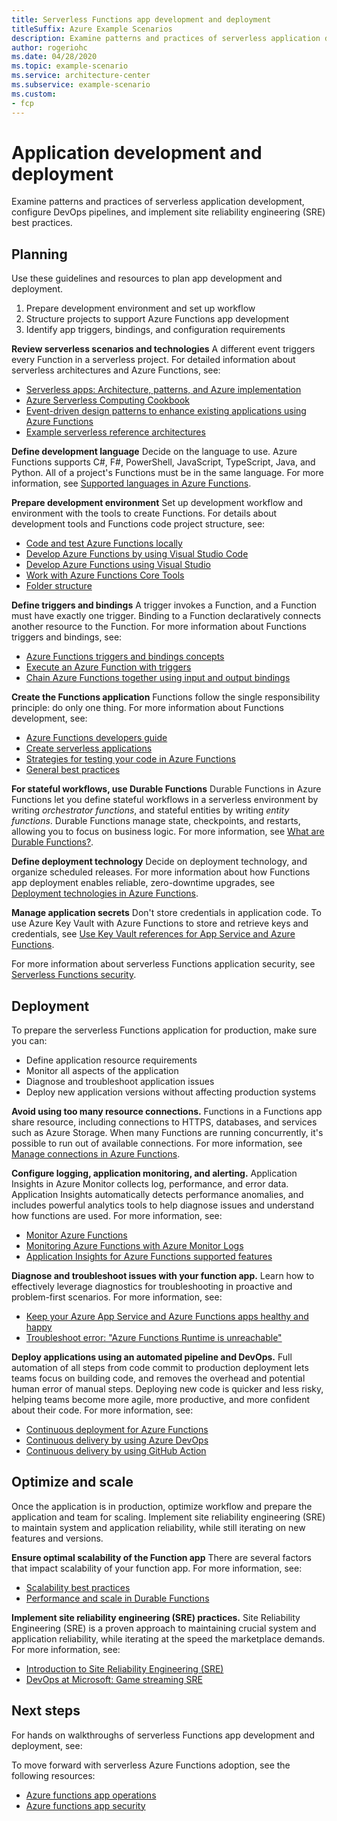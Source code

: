 ```yaml
---
title: Serverless Functions app development and deployment
titleSuffix: Azure Example Scenarios
description: Examine patterns and practices of serverless application development, configure DevOps pipelines, and implement site reliability engineering (SRE) best practices.
author: rogeriohc
ms.date: 04/28/2020
ms.topic: example-scenario
ms.service: architecture-center
ms.subservice: example-scenario
ms.custom:
- fcp
---
```

# Application development and deployment

Examine patterns and practices of serverless application development, configure DevOps pipelines, and implement site reliability engineering (SRE) best practices.

## Planning
Use these guidelines and resources to plan app development and deployment.

1. Prepare development environment and set up workflow
2. Structure projects to support Azure Functions app development
3. Identify app triggers, bindings, and configuration requirements

**Review serverless scenarios and technologies**
A different event triggers every Function in a serverless project. For detailed information about serverless architectures and Azure Functions, see:
- [Serverless apps: Architecture, patterns, and Azure implementation](https://aka.ms/serverless-ebook)
- [Azure Serverless Computing Cookbook](https://azure.microsoft.com/resources/azure-serverless-computing-cookbook)
- [Event-driven design patterns to enhance existing applications using Azure Functions](https://mybuild.techcommunity.microsoft.com/sessions/77062)
- [Example serverless reference architectures](./reference-architectures.md)

**Define development language**
Decide on the language to use. Azure Functions supports C#, F#, PowerShell, JavaScript, TypeScript, Java, and Python. All of a project's Functions must be in the same language. For more information, see [Supported languages in Azure Functions](https://docs.microsoft.com/azure/azure-functions/supported-languages).

**Prepare development environment**
Set up development workflow and environment with the tools to create Functions. For details about development tools and Functions code project structure, see:
- [Code and test Azure Functions locally](https://docs.microsoft.com/azure/azure-functions/functions-develop-local)
- [Develop Azure Functions by using Visual Studio Code](https://docs.microsoft.com/azure/azure-functions/functions-develop-vs-code)
- [Develop Azure Functions using Visual Studio](https://docs.microsoft.com/azure/azure-functions/functions-develop-vs)
- [Work with Azure Functions Core Tools](https://docs.microsoft.com/azure/azure-functions/functions-run-local)
- [Folder structure](https://docs.microsoft.com/azure/azure-functions/functions-reference#folder-structure)

**Define triggers and bindings**
A trigger invokes a Function, and a Function must have exactly one trigger. Binding to a Function declaratively connects another resource to the Function. For more information about Functions triggers and bindings, see:
- [Azure Functions triggers and bindings concepts](https://docs.microsoft.com/azure/azure-functions/functions-triggers-bindings)
- [Execute an Azure Function with triggers](https://docs.microsoft.com/learn/modules/execute-azure-function-with-triggers/)
- [Chain Azure Functions together using input and output bindings](https://docs.microsoft.com/learn/modules/chain-azure-functions-data-using-bindings/)

**Create the Functions application** 
Functions follow the single responsibility principle: do only one thing. For more information about Functions development, see:
- [Azure Functions developers guide](https://docs.microsoft.com/azure/azure-functions/functions-reference)
- [Create serverless applications](https://docs.microsoft.com/learn/paths/create-serverless-applications/)
- [Strategies for testing your code in Azure Functions](https://docs.microsoft.com/azure/azure-functions/functions-test-a-function)
- [General best practices](https://docs.microsoft.com/azure/azure-functions/functions-best-practices#general-best-practices)

**For stateful workflows, use Durable Functions** 
Durable Functions in Azure Functions let you define stateful workflows in a serverless environment by writing *orchestrator functions*, and stateful entities by writing *entity functions*. Durable Functions manage state, checkpoints, and restarts, allowing you to focus on business logic. For more information, see [What are Durable Functions?](https://docs.microsoft.com/azure/azure-functions/durable/durable-functions-overview).

**Define deployment technology**
Decide on deployment technology, and organize scheduled releases. For more information about how Functions app deployment enables reliable, zero-downtime upgrades, see [Deployment technologies in Azure Functions](https://docs.microsoft.com/azure/azure-functions/functions-deployment-technologies).

**Manage application secrets**
Don't store credentials in application code. To use Azure Key Vault with Azure Functions to store and retrieve keys and credentials, see [Use Key Vault references for App Service and Azure Functions](https://docs.microsoft.com/azure/app-service/app-service-key-vault-references).

For more information about serverless Functions application security, see [Serverless Functions security](functions-app-security.md).

## Deployment

To prepare the serverless Functions application for production, make sure you can:

- Define application resource requirements
- Monitor all aspects of the application
- Diagnose and troubleshoot application issues
- Deploy new application versions without affecting production systems

**Avoid using too many resource connections.** 
Functions in a Functions app share resource, including connections to HTTPS, databases, and services such as Azure Storage. When many Functions are running concurrently, it's possible to run out of available connections. For more information, see [Manage connections in Azure Functions](https://docs.microsoft.com/azure/azure-functions/manage-connections).

**Configure logging, application monitoring, and alerting.** 
Application Insights in Azure Monitor collects log, performance, and error data. Application Insights automatically detects performance anomalies, and includes powerful analytics tools to help diagnose issues and understand how functions are used. For more information, see:
- [Monitor Azure Functions](https://docs.microsoft.com/azure/azure-functions/functions-monitoring)
- [Monitoring Azure Functions with Azure Monitor Logs](https://docs.microsoft.com/azure/azure-functions/functions-monitor-log-analytics)
- [Application Insights for Azure Functions supported features](https://docs.microsoft.com/azure/azure-monitor/app/azure-functions-supported-features)

**Diagnose and troubleshoot issues with your function app.** 
Learn how to effectively leverage diagnostics for troubleshooting in proactive and problem-first scenarios. For more information, see:
- [Keep your Azure App Service and Azure Functions apps healthy and happy](https://mybuild.techcommunity.microsoft.com/sessions/77797)
- [Troubleshoot error: "Azure Functions Runtime is unreachable"](https://docs.microsoft.com/azure/azure-functions/functions-recover-storage-account)

**Deploy applications using an automated pipeline and DevOps.** 
Full automation of all steps from code commit to production deployment lets teams focus on building code, and removes the overhead and potential human error of manual steps. Deploying new code is quicker and less risky, helping teams become more agile, more productive, and more confident about their code. For more information, see:
- [Continuous deployment for Azure Functions](https://docs.microsoft.com/azure/azure-functions/functions-continuous-deployment)
- [Continuous delivery by using Azure DevOps](https://docs.microsoft.com/azure/azure-functions/functions-how-to-azure-devops)
- [Continuous delivery by using GitHub Action](https://docs.microsoft.com/azure/azure-functions/functions-how-to-github-actions)

## Optimize and scale

Once the application is in production, optimize workflow and prepare the application and team for scaling. Implement site reliability engineering (SRE) to maintain system and application reliability, while still iterating on new features and versions.

**Ensure optimal scalability of the Function app** 
There are several factors that impact scalability of your function app. For more information, see:
- [Scalability best practices](https://docs.microsoft.com/azure/azure-functions/functions-best-practices#scalability-best-practices)
- [Performance and scale in Durable Functions](https://docs.microsoft.com/azure/azure-functions/durable/durable-functions-perf-and-scale)

**Implement site reliability engineering (SRE) practices.** 
Site Reliability Engineering (SRE) is a proven approach to maintaining crucial system and application reliability, while iterating at the speed the marketplace demands. For more information, see:
- [Introduction to Site Reliability Engineering (SRE)](https://docs.microsoft.com/learn/modules/intro-to-site-reliability-engineering)
- [DevOps at Microsoft: Game streaming SRE](https://azure.microsoft.com/resources/devops-at-microsoft-game-streaming-sre)

## Next steps

For hands on walkthroughs of serverless Functions app development and deployment, see:

To move forward with serverless Azure Functions adoption, see the following resources:

- [Azure functions app operations](./functions-app-operations.md)
- [Azure functions app security](./functions-app-security.md)

